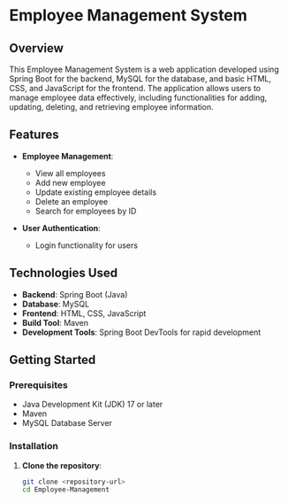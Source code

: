 # Employee Management System

## Overview

This Employee Management System is a web application developed using Spring Boot for the backend, MySQL for the database, and basic HTML, CSS, and JavaScript for the frontend. The application allows users to manage employee data effectively, including functionalities for adding, updating, deleting, and retrieving employee information.

## Features

- **Employee Management**: 
  - View all employees
  - Add new employee
  - Update existing employee details
  - Delete an employee
  - Search for employees by ID
  
- **User Authentication**:
  - Login functionality for users

## Technologies Used

- **Backend**: Spring Boot (Java)
- **Database**: MySQL
- **Frontend**: HTML, CSS, JavaScript
- **Build Tool**: Maven
- **Development Tools**: Spring Boot DevTools for rapid development

## Getting Started

### Prerequisites

- Java Development Kit (JDK) 17 or later
- Maven
- MySQL Database Server

### Installation

1. **Clone the repository**:
   ```bash
   git clone <repository-url>
   cd Employee-Management
